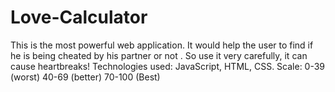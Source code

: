 # Love-Calculator
This is the most powerful web application. It would help the user to find if he is being cheated by his partner or not . So use it very carefully, it can cause heartbreaks!  Technologies used: JavaScript, HTML, CSS.
Scale:
0-39 (worst)
40-69 (better)
70-100 (Best)
